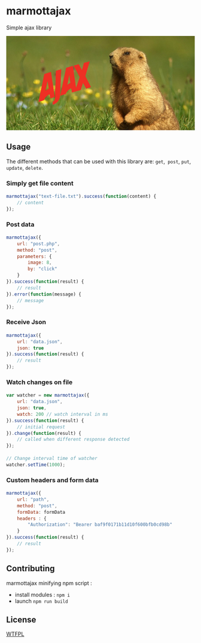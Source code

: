 # marmottajax

Simple ajax library

![Logo](image.jpg "logo")

## Usage

The different methods that can be used with this library are: `get`,` post`, `put`, `update`, `delete`.

### Simply get file content
```javascript
marmottajax("text-file.txt").success(function(content) {
    // content
});
```

### Post data
```javascript
marmottajax({
    url: "post.php",
    method: "post",
    parameters: {
        image: 8,
        by: "click"
    }
}).success(function(result) {
    // result
}).error(function(message) {
    // message
});
```

### Receive Json
```javascript
marmottajax({
    url: "data.json",
    json: true
}).success(function(result) {
    // result
});
```

### Watch changes on file
```javascript
var watcher = new marmottajax({
    url: "data.json",
    json: true,
    watch: 200 // watch interval in ms
}).success(function(result) {
    // initial request
}).change(function(result) {
    // called when different response detected
});

// Change interval time of watcher
watcher.setTime(1000);
```

### Custom headers and form data
```javascript
marmottajax({
    url: "path",
    method: "post",
    formData: formData
    headers : {
        "Authorization": "Bearer baf9f0171b11d10f600bfb0cd98b"
    }
}).success(function(result) {
    // result
});
```

## Contributing

marmottajax minifying npm script :

 - install modules : `npm i`
 - launch `npm run build`

## License

[WTFPL](http://www.wtfpl.net/)
